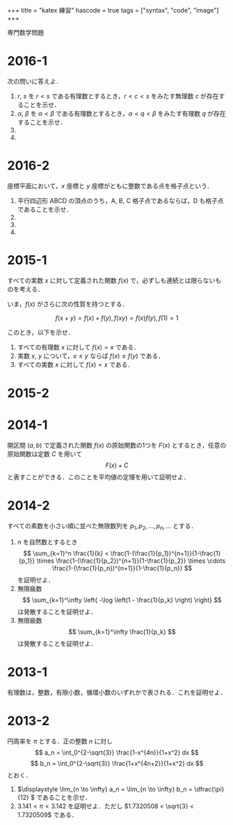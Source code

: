 +++
title = "katex 練習"
hascode = true
tags = ["syntax", "code", "image"]
+++

専門数学問題

<!-- @import "[
TOC
]" {cmd="toc" depthFrom=1 depthTo=6 orderedList=false} -->

# 2016-1

次の問いに答えよ．

1. $r$, $s$ を $r < s$ である有理数とするとき，$r<c<s$ をみたす無理数 $c$ が存在することを示せ．
1. $\alpha$, $\beta$ を $\alpha < \beta$ である有理数とするとき，$\alpha <q<\beta$ をみたす有理数 $q$ が存在することを示せ．
1. 
1. 

# 2016-2
座標平面において，$x$ 座標と $y$ 座標がともに整数である点を格子点という．
1. 平行四辺形 $\mathrm{ABCD}$ の頂点のうち，$\mathrm{A}$, $\mathrm{B}$, $\mathrm{C}$ 格子点であるならば，$\mathrm{D}$ も格子点であることを示せ．
1. 
1. 
1. 

# 2015-1
すべての実数 $x$ に対して定義された関数 $f(x)$ で，必ずしも連続とは限らないものを考える．

いま，$f(x)$ がさらに次の性質を持つとする．

$$f(x+y) = f(x)+f(y),　f(xy)=f(x)f(y),　f(1)=1$$

このとき，以下を示せ．
1. すべての有理数 $x$ に対して $f(x)=x$ である．
1. 実数 $x$, $y$ について，$x \leq y$ ならば $f(x) \leq f(y)$ である．
1. すべての実数 $x$ に対して $f(x)=x$ である．

# 2015-2


# 2014-1
開区間 $(a,b)$ で定義された関数 $f(x)$ の原始関数の1つを $F(x)$ とするとき，任意の原始関数は定数 $C$ を用いて
$$ F(x)+C $$
と表すことができる．このことを平均値の定理を用いて証明せよ．

# 2014-2
すべての素数を小さい順に並べた無限数列を $p_1,p_2,...,p_n,...$ とする．
1. $n$ を自然数とするとき
$$ \sum_{k=1}^n \frac{1}{k} < \frac{1-(\frac{1}{p_1})^{n+1}}{1-\frac{1}{p_1}} \times \frac{1-(\frac{1}{p_2})^{n+1}}{1-\frac{1}{p_2}} \times \cdots \frac{1-(\frac{1}{p_n})^{n+1}}{1-\frac{1}{p_n}} $$
を証明せよ．
1. 無限級数
$$ \sum_{k=1}^\infty \left{ -\log \left(1 - \frac{1}{p_k} \right) \right} $$
は発散することを証明せよ．
1. 無限級数
$$ \sum_{k=1}^\infty \frac{1}{p_k} $$
は発散することを証明せよ．

# 2013-1
有理数は，整数，有限小数，循環小数のいずれかで表される．これを証明せよ．

# 2013-2
円周率を $\pi$ とする．正の整数 $n$ に対し
$$ a_n = \int_0^{2-\sqrt{3}} \frac{1-x^{4n}}{1+x^2} dx $$
$$ b_n = \int_0^{2-\sqrt{3}} \frac{1+x^{4n+2}}{1+x^2} dx $$
とおく．
1. $\displaystyle \lim_{n \to \infty} a_n = \lim_{n \to \infty} b_n = \dfrac{\pi}{12} $ であることを示せ．
1. $3.141<\pi<3.142$ を証明せよ．ただし $1.7320508 < \sqrt{3} < 1.7320509$ である．